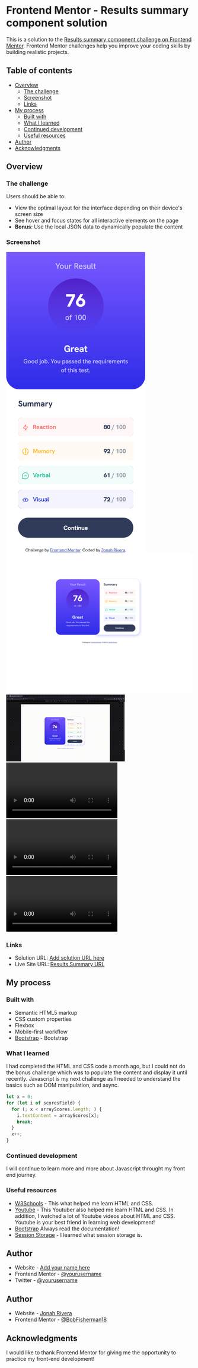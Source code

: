 # Frontend Mentor - Results summary component solution

This is a solution to the [Results summary component challenge on Frontend Mentor](https://www.frontendmentor.io/challenges/results-summary-component-CE_K6s0maV). Frontend Mentor challenges help you improve your coding skills by building realistic projects.

## Table of contents

- [Overview](#overview)
  - [The challenge](#the-challenge)
  - [Screenshot](#screenshot)
  - [Links](#links)
- [My process](#my-process)
  - [Built with](#built-with)
  - [What I learned](#what-i-learned)
  - [Continued development](#continued-development)
  - [Useful resources](#useful-resources)
- [Author](#author)
- [Acknowledgments](#acknowledgments)

## Overview

### The challenge

Users should be able to:

- View the optimal layout for the interface depending on their device's screen size
- See hover and focus states for all interactive elements on the page
- **Bonus**: Use the local JSON data to dynamically populate the content

### Screenshot

![Mobile Results](./screenshots%20and%20videos/mobile_results_summary.png)
![Desktop Results](./screenshots%20and%20videos/desktop_results_summary.png)
![Mobile Hover States Results](./screenshots%20and%20videos/desktop_hover.gif)
![Desktop Hover Results](./screenshots%20and%20videos/desktop_hover_states.mkv)
![Mobile Results Bonus](./screenshots%20and%20videos/mobile_results_bonus.mkv)
![Desktop Results Bonus](./screenshots%20and%20videos/desktop_results_bonus.mkv)

### Links

- Solution URL: [Add solution URL here](https://your-solution-url.com)
- Live Site URL: [Results Summary URL](https://bobfisherman18.github.io/results-summary-component/)

## My process

### Built with

- Semantic HTML5 markup
- CSS custom properties
- Flexbox
- Mobile-first workflow
- [Bootstrap](https://getbootstrap.com/) - Bootstrap

### What I learned

I had completed the HTML and CSS code a month ago, but I could not do the bonus challenge which was to populate the content and display it until recently. Javascript is my next challenge as I needed to understand the basics such as DOM manipulation, and async.

```js
let x = 0;
for (let i of scoresField) {
  for (; x < arrayScores.length; ) {
    i.textContent = arrayScores[x];
    break;
  }
  x++;
}
```

### Continued development

I will continue to learn more and more about Javascript throught my front end journey.

### Useful resources

- [W3Schools](https://www.w3schools.com/) - This what helped me learn HTML and CSS.
- [Youtube](https://www.youtube.com/@BroCodez) - This Youtuber also helped me learn HTML and CSS. In addition, I watched a lot of Youtube videos about HTML and CSS. Youtube is your best friend in learning web development!
- [Bootstrap](https://getbootstrap.com/) Always read the documentation!
- [Session Storage](https://www.w3schools.com/jsref/tryit.asp?filename=tryjsref_win_sessionstorage2) - I learned what session storage is.

## Author

- Website - [Add your name here](https://www.your-site.com)
- Frontend Mentor - [@yourusername](https://www.frontendmentor.io/profile/yourusername)
- Twitter - [@yourusername](https://www.twitter.com/yourusername)

## Author

- Website - [Jonah Rivera](https://github.com/BobFisherman18)
- Frontend Mentor - [@BobFisherman18](https://www.frontendmentor.io/profile/BobFisherman18)

## Acknowledgments

I would like to thank Frontend Mentor for giving me the opportunity to practice my front-end development!
